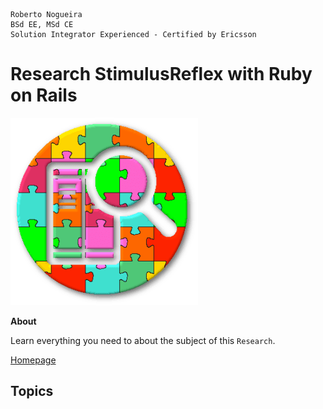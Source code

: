 ```
Roberto Nogueira  
BSd EE, MSd CE
Solution Integrator Experienced - Certified by Ericsson
```
# Research StimulusReflex with Ruby on Rails

![project image](images/research.png)

**About**

Learn everything you need to about the subject of this `Research`.

[Homepage]()

## Topics
```
```
